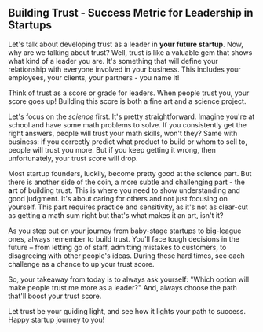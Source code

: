 ## Building Trust - Success Metric for Leadership in Startups

Let's talk about developing trust as a leader in **your future startup**. Now, why are we talking about trust? Well, trust is like a valuable gem that shows what kind of a leader you are. It's something that will define your relationship with everyone involved in your business. This includes your employees, your clients, your partners - you name it!

Think of trust as a score or grade for leaders. When people trust you, your score goes up! Building this score is both a fine art and a science project.

Let's focus on the *science* first. It's pretty straightforward. Imagine you're at school and have some math problems to solve. If you consistently get the right answers, people will trust your math skills, won't they? Same with business: if you correctly predict what product to build or whom to sell to, people will trust you more. But if you keep getting it wrong, then unfortunately, your trust score will drop.

Most startup founders, luckily, become pretty good at the science part. But there is another side of the coin, a more subtle and challenging part - the **art** of building trust. This is where you need to show understanding and good judgment. It's about caring for others and not just focusing on yourself. This part requires practice and sensitivity, as it's not as clear-cut as getting a math sum right but that's what makes it an art, isn't it?

As you step out on your journey from baby-stage startups to big-league ones, always remember to build trust. You'll face tough decisions in the future – from letting go of staff, admitting mistakes to customers, to disagreeing with other people's ideas. During these hard times, see each challenge as a chance to up your trust score.

So, your takeaway from today is to always ask yourself: "Which option will make people trust me more as a leader?" And, always choose the path that'll boost your trust score. 

Let trust be your guiding light, and see how it lights your path to success. Happy startup journey to you!